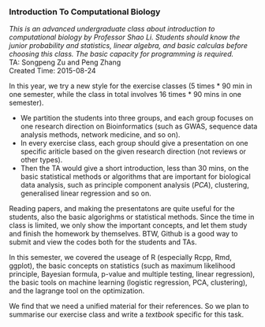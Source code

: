 ### Introduction To Computational Biology
_This is an advanced undergraduate class about introduction to computational biology by Professor Shao Li. Students should know the junior probability and statistics, linear algebra, and basic calculas before choosing this class. The basic capacity for programming is required._  
TA: Songpeng Zu and Peng Zhang  
Created Time: 2015-08-24

In this year, we try a new style for the exercise classes (5 times * 90 min in one semester, while the class in total involves 16 times * 90 mins in one semester). 
- We partition the students into three groups, and each group focuses on one research direction on Bioinformatics (such as GWAS, sequence data analysis methods, network medicine, and so on). 
- In every exercise class, each group should give a presentation on one specific ariticle based on the given research direction (not reviews or other types). 
- Then the TA would give a short introduction, less than 30 mins, on the basic statistical methods or algorithms that are important for biological data analysis, such as principle component analysis (*PCA*), clustering, generalised linear regression and so on.

Reading papers, and making the presentatons are quite useful for the students, also the basic algorighms or statistical methods. Since the time in class is limited, we only show the important concepts, and let them study and finish the homework by themselves. BTW, Github is a good way to submit and view the codes both for the students and TAs.   

In this semester, we covered the useage of R (especially Rcpp, Rmd, ggplot), the basic concepts on statistics (such as maximum likelihood principle, Bayesian formula,  p-value and multiple testing, linear regression), the basic tools on machine learning (logistic regression, PCA, clustering), and the lagrange tool on the optimization. 
  
We find that we need a unified material for their references. So we plan to summarise our exercise class and write a _textbook_ specific for this task. 
